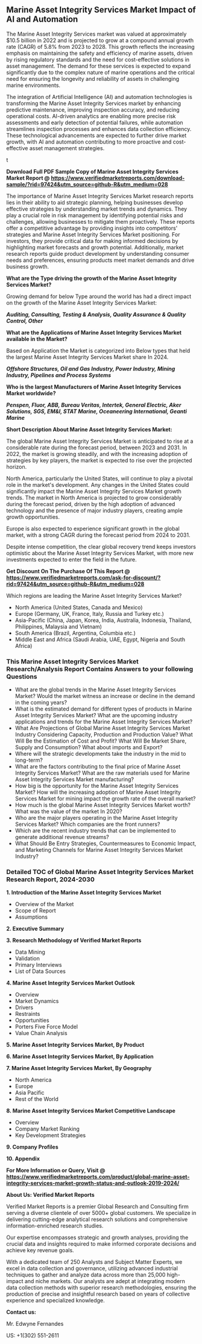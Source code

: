 <h2>Marine Asset Integrity Services Market Impact of AI and Automation</h2><p>The Marine Asset Integrity Services market was valued at approximately $10.5 billion in 2022 and is projected to grow at a compound annual growth rate (CAGR) of 5.8% from 2023 to 2028. This growth reflects the increasing emphasis on maintaining the safety and efficiency of marine assets, driven by rising regulatory standards and the need for cost-effective solutions in asset management. The demand for these services is expected to expand significantly due to the complex nature of marine operations and the critical need for ensuring the longevity and reliability of assets in challenging marine environments.</p><p>The integration of Artificial Intelligence (AI) and automation technologies is transforming the Marine Asset Integrity Services market by enhancing predictive maintenance, improving inspection accuracy, and reducing operational costs. AI-driven analytics are enabling more precise risk assessments and early detection of potential failures, while automation streamlines inspection processes and enhances data collection efficiency. These technological advancements are expected to further drive market growth, with AI and automation contributing to more proactive and cost-effective asset management strategies.</p>t</p><p id="" class=""><strong>Download Full PDF Sample Copy of Marine Asset Integrity Services Market Report @ <a href="https://www.verifiedmarketreports.com/download-sample/?rid=97424&utm_source=github-R&utm_medium=028" target="_blank">https://www.verifiedmarketreports.com/download-sample/?rid=97424&utm_source=github-R&utm_medium=028</a></strong></p><p>The importance of&nbsp;Marine Asset Integrity Services Market research reports lies in their ability to aid strategic planning, helping businesses develop effective strategies by understanding market trends and dynamics. They play a crucial role in risk management by identifying potential risks and challenges, allowing businesses to mitigate them proactively. These reports offer a competitive advantage by providing insights into competitors' strategies and Marine Asset Integrity Services Market positioning. For investors, they provide critical data for making informed decisions by highlighting market forecasts and growth potential. Additionally, market research reports guide product development by understanding consumer needs and preferences, ensuring products meet market demands and drive business growth.</p><p><strong>What are the&nbsp;Type driving the growth of the Marine Asset Integrity Services Market?</strong></p><p id="" class="">Growing demand for below Type around the world has had a direct impact on the growth of the Marine Asset Integrity Services Market:</p><em><strong>Auditing, Consulting, Testing & Analysis, Quality Assurance & Quality Control, Other</strong></em></p><strong>What are the&nbsp;Applications&nbsp;of Marine Asset Integrity Services Market available in the Market?</strong></p><p id="" class="">Based on Application the Market is categorized into Below types that held the largest Marine Asset Integrity Services Market share In 2024.</p><em><strong>Offshore Structures, Oil and Gas Industry, Power Industry, Mining Industry, Pipelines and Process Systems</strong></em></p><strong>Who is the largest Manufacturers of Marine Asset Integrity Services Market worldwide?</strong></p><p><em><strong>Penspen, Fluor, ABB, Bureau Veritas, Intertek, General Electric, Aker Solutions, SGS, EM&I, STAT Marine, Oceaneering International, Geanti Marine</strong></em></p><p id="" class=""><strong>Short Description About Marine Asset Integrity Services Market:</strong></p><p>The global Marine Asset Integrity Services Market is anticipated to rise at a considerable rate during the forecast period, between 2023 and 2031. In 2022, the market is growing steadily, and with the increasing adoption of strategies by key players, the market is expected to rise over the projected horizon.</p><p>North America, particularly the United States, will continue to play a pivotal role in the market's development. Any changes in the United States could significantly impact the Marine Asset Integrity Services Market growth trends. The market in North America is projected to grow considerably during the forecast period, driven by the high adoption of advanced technology and the presence of major industry players, creating ample growth opportunities.</p><p>Europe is also expected to experience significant growth in the global market, with a strong CAGR during the forecast period from 2024 to 2031.</p><p>Despite intense competition, the clear global recovery trend keeps investors optimistic about the Marine Asset Integrity Services Market, with more new investments expected to enter the field in the future.</p><p id="" class=""><strong>Get Discount On The Purchase Of This Report @ <a href="https://www.verifiedmarketreports.com/ask-for-discount/?rid=97424&utm_source=github-R&utm_medium=028" target="_blank">https://www.verifiedmarketreports.com/ask-for-discount/?rid=97424&utm_source=github-R&utm_medium=028</a></strong></p>Which regions are leading the Marine Asset Integrity Services Market?</p><ul><li>North America (United States, Canada and Mexico)</li><li>Europe (Germany, UK, France, Italy, Russia and Turkey etc.)</li><li>Asia-Pacific (China, Japan, Korea, India, Australia, Indonesia, Thailand, Philippines, Malaysia and Vietnam)</li><li>South America (Brazil, Argentina, Columbia etc.)</li><li>Middle East and Africa (Saudi Arabia, UAE, Egypt, Nigeria and South Africa)</li></ul><h3 id="" class="">This Marine Asset Integrity Services Market Research/Analysis Report Contains Answers to your following Questions</h3><ul><li>What are the global trends in the Marine Asset Integrity Services Market? Would the market witness an increase or decline in the demand in the coming years?</li><li>What is the estimated demand for different types of products in Marine Asset Integrity Services Market? What are the upcoming industry applications and trends for the Marine Asset Integrity Services Market?</li><li>What Are Projections of Global Marine Asset Integrity Services Market Industry Considering Capacity, Production and Production Value? What Will Be the Estimation of Cost and Profit? What Will Be Market Share, Supply and Consumption? What about imports and Export?</li><li>Where will the strategic developments take the industry in the mid to long-term?</li><li>What are the factors contributing to the final price of Marine Asset Integrity Services Market? What are the raw materials used for Marine Asset Integrity Services Market manufacturing?</li><li>How big is the opportunity for the Marine Asset Integrity Services Market? How will the increasing adoption of Marine Asset Integrity Services Market for mining impact the growth rate of the overall market?</li><li>How much is the global Marine Asset Integrity Services Market worth? What was the value of the market In 2020?</li><li>Who are the major players operating in the Marine Asset Integrity Services Market? Which companies are the front runners?</li><li>Which are the recent industry trends that can be implemented to generate additional revenue streams?</li><li>What Should Be Entry Strategies, Countermeasures to Economic Impact, and Marketing Channels for Marine Asset Integrity Services Market Industry?</li></ul><h3 id="" class="">Detailed TOC of Global Marine Asset Integrity Services Market Research Report, 2024-2030</h3><p id="" class=""><strong>1. Introduction of the Marine Asset Integrity Services Market</strong></p><ul><li>Overview of the Market</li><li>Scope of Report</li><li>Assumptions</li></ul><p id="" class=""><strong>2. Executive Summary</strong></p><p id="" class=""><strong>3. Research Methodology of Verified Market Reports</strong></p><ul><li>Data Mining</li><li>Validation</li><li>Primary Interviews</li><li>List of Data Sources</li></ul><p id="" class=""><strong>4. Marine Asset Integrity Services Market Outlook</strong></p><ul><li>Overview</li><li>Market Dynamics</li><li>Drivers</li><li>Restraints</li><li>Opportunities</li><li>Porters Five Force Model</li><li>Value Chain Analysis</li></ul><p id="" class=""><strong>5. Marine Asset Integrity Services Market, By Product</strong></p><p id="" class=""><strong>6. Marine Asset Integrity Services Market, By Application</strong></p><p id="" class=""><strong>7. Marine Asset Integrity Services Market, By Geography</strong></p><ul><li>North America</li><li>Europe</li><li>Asia Pacific</li><li>Rest of the World</li></ul><p id="" class=""><strong>8. Marine Asset Integrity Services Market Competitive Landscape</strong></p><ul><li>Overview</li><li>Company Market Ranking</li><li>Key Development Strategies</li></ul><p id="" class=""><strong>9. Company Profiles</strong></p><p id="" class=""><strong>10. Appendix</strong></p><p id="" class=""><strong>For More Information or Query, Visit @ <a href="https://www.verifiedmarketreports.com/product/global-marine-asset-integrity-services-market-growth-status-and-outlook-2019-2024/" target="_blank">https://www.verifiedmarketreports.com/product/global-marine-asset-integrity-services-market-growth-status-and-outlook-2019-2024/</a></strong></p><p id="" class=""><strong>About Us: Verified Market Reports</strong></p><p id="" class="">Verified Market Reports is a premier Global Research and Consulting firm serving a diverse clientele of over 5000+ global customers. We specialize in delivering cutting-edge analytical research solutions and comprehensive information-enriched research studies.</p><p id="" class="">Our expertise encompasses strategic and growth analyses, providing the crucial data and insights required to make informed corporate decisions and achieve key revenue goals.</p><p id="" class="">With a dedicated team of 250 Analysts and Subject Matter Experts, we excel in data collection and governance, utilizing advanced industrial techniques to gather and analyze data across more than 25,000 high-impact and niche markets. Our analysts are adept at integrating modern data collection methods with superior research methodologies, ensuring the production of precise and insightful research based on years of collective experience and specialized knowledge.</p><p id="" class=""><strong>Contact us:</strong></p><p id="" class="">Mr. Edwyne Fernandes</p><p id="" class="">US: +1(302) 551-2611</p>